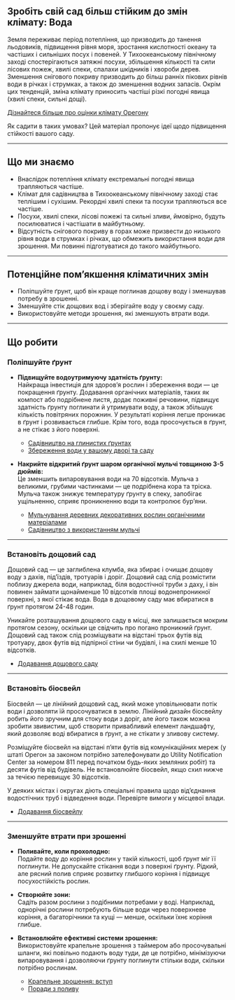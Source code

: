 ## Зробіть свій сад більш стійким до змін клімату: Вода

Земля переживає період потепління, що призводить до танення льодовиків, підвищення рівня моря, зростання кислотності океану та частіших і сильніших посух і повеней. У Тихоокеанському північному заході спостерігаються затяжні посухи, збільшення кількості та сили лісових пожеж, хвилі спеки, спалахи шкідників і хвороби дерев. Зменшення снігового покриву призводить до більш ранніх пікових рівнів води в річках і струмках, а також до зменшення водних запасів. Окрім цих тенденцій, зміна клімату приносить частіші різкі погодні явища (хвилі спеки, сильні дощі).

[Дізнайтеся більше про оцінки клімату Орегону](https://blogs.oregonstate.edu/occri/oregon-climate-assessments/)

Як садити в таких умовах? Цей матеріал пропонує ідеї щодо підвищення стійкості вашого саду.

---

## Що ми знаємо

- Внаслідок потепління клімату екстремальні погодні явища трапляються частіше.
- Клімат для садівництва в Тихоокеанському північному заході стає теплішим і сухішим. Рекордні хвилі спеки та посухи трапляються все частіше.
- Посухи, хвилі спеки, лісові пожежі та сильні зливи, ймовірно, будуть посилюватися і частішати в майбутньому.
- Відсутність снігового покриву в горах може призвести до низького рівня води в струмках і річках, що обмежить використання води для зрошення. Ми повинні підготуватися до такого майбутнього.

---

## Потенційне пом’якшення кліматичних змін

- Поліпшуйте ґрунт, щоб він краще поглинав дощову воду і зменшував потребу в зрошенні.
- Зменшуйте стік дощових вод і зберігайте воду у своєму саду.
- Використовуйте методи зрошення, які зменшують втрати води.

---

## Що робити

### Поліпшуйте ґрунт

- **Підвищуйте водоутримуючу здатність ґрунту:**  
  Найкраща інвестиція для здоров’я рослин і збереження води — це покращення ґрунту. Додавання органічних матеріалів, таких як компост або подрібнене листя, додає поживні речовини, підвищує здатність ґрунту поглинати й утримувати воду, а також збільшує кількість повітряних порожнин. У результаті коріння легше проникає в ґрунт і розвивається глибше. Крім того, вода просочується в ґрунт, а не стікає з його поверхні.

  - [Садівництво на глинистих ґрунтах](https://cmastergardeners.files.wordpress.com/2022/02/gardening-in-clay-soil.pdf)
  - [Збереження води у вашому дворі та саду](https://catalog.extension.oregonstate.edu/sites/catalog/files/project/pdf/em9125.pdf)

- **Накрийте відкритий ґрунт шаром органічної мульчі товщиною 3-5 дюймів:**  
  Це зменшить випаровування води на 70 відсотків. Мульча з великими, грубими частинками — це подрібнена кора та тріска. Мульча також знижує температуру ґрунту в спеку, запобігає ущільненню, сприяє проникненню води та контролює бур’яни.

  - [Мульчування деревних декоративних рослин органічними матеріалами](https://catalog.extension.oregonstate.edu/sites/catalog/files/project/pdf/ec1629.pdf)
  - [Садівництво з використанням мульчі](https://cmastergardeners.files.wordpress.com/2022/02/gardening-with-mulch.pdf)

---

### Встановіть дощовий сад

Дощовий сад — це заглиблена клумба, яка збирає і очищає дощову воду з дахів, під’їздів, тротуарів і доріг. Дощовий сад слід розмістити поблизу джерела води, наприклад, біля водостічної труби з даху, і він повинен займати щонайменше 10 відсотків площі водонепроникної поверхні, з якої стікає вода. Вода в дощовому саду має вбиратися в ґрунт протягом 24-48 годин.

Уникайте розташування дощового саду в місці, яке залишається мокрим протягом сезону, оскільки це свідчить про погано проникний ґрунт. Дощовий сад також слід розміщувати на відстані трьох футів від тротуару, двох футів від підпірної стіни чи будівлі, і на схилі менше 10 відсотків.

- [Додавання дощового саду](https://cmastergardeners.files.wordpress.com/2023/04/adding-a-rain-garden.pdf)

---

### Встановіть біосвейл

Біосвейл — це лінійний дощовий сад, який може уповільнювати потік води і дозволяти їй просочуватися в землю. Лінійний дизайн біосвейлу робить його зручним для стоку води з доріг, але його також можна зробити звивистим, щоб створити привабливий елемент ландшафту, який дозволяє воді вбиратися в ґрунт, а не стікати у зливову систему.

Розміщуйте біосвейл на відстані п’яти футів від комунікаційних мереж (у штаті Орегон за законом потрібно зателефонувати до Utility Notification Center за номером 811 перед початком будь-яких земляних робіт) та десяти футів від будівель. Не встановлюйте біосвейл, якщо схил нижче за течією перевищує 30 відсотків.

У деяких містах і округах діють спеціальні правила щодо від’єднання водостічних труб і відведення води. Перевірте вимоги у місцевої влади.

- [Додавання біосвейлу](https://cmastergardeners.files.wordpress.com/2023/04/adding-a-bioswale.pdf)

---

### Зменшуйте втрати при зрошенні

- **Поливайте, коли прохолодно:**  
  Подайте воду до коріння рослин у такій кількості, щоб ґрунт міг її поглинути. Не допускайте стікання води з поверхні ґрунту. Рідкий, але рясний полив сприяє розвитку глибшого коріння і підвищує посухостійкість рослин.

- **Створюйте зони:**  
  Садіть разом рослини з подібними потребами у воді. Наприклад, однорічні рослини потребують більше води через поверхневе коріння, а багаторічники та кущі — менше, оскільки їхнє коріння глибше.

- **Встановлюйте ефективні системи зрошення:**  
  Використовуйте крапельне зрошення з таймером або просочувальні шланги, які повільно подають воду туди, де це потрібно, мінімізуючи випаровування і дозволяючи ґрунту поглинути стільки води, скільки потрібно рослинам.

  - [Крапельне зрошення: вступ](https://extension.oregonstate.edu/catalog/pub/em8782-s)
  - [Поради з поливу](https://cmastergardeners.files.wordpress.com/2022/02/watering-tips.pdf)
